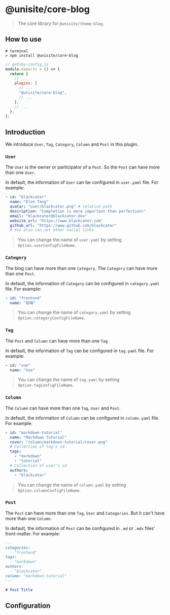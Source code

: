 # @unisite/core-blog

> The core library for `@unisite/theme-blog`.

## How to use

```shell
# terminal
> npm install @unisite/core-blog
```

```js
// gatsby-config.js
module.exports = () => {
  return {
    // ...
    plugins: [
      // ...
      "@unisite/core-blog",
      // ...
    ],
    // ...
  };
};
```

## Introduction

We introduce `User`, `Tag`, `Category`, `Column` and `Post` in this plugin.

### `User`

The `User` is the owner or participator of a `Post`. So the `Post` can have more than one `User`.

In default, the information of `User` can be configured in `user.yaml` file. For example:

```yaml
- id: "blackcater"
  name: "Elon Tang"
  avatar: "user/blackcater.png" # relative path
  description: "Completion is more important than perfection!"
  email: "blackcater@blackcater.dev"
  website_url: "https://www.blackcater.com"
  github_url: "https://www.github.com/blackcater"
  # You also can set other social links.
```

> You can change the name of `user.yaml` by setting `Option.userConfigFileName`.

### `Category`

The blog can have more than one `Category`. The `Category` can have more than one `Post`.

In default, the information of `Category` can be configured in `category.yaml` file. For example:

```yaml
- id: "frontend"
  name: "前端"
```

> You can change the name of `category.yaml` by setting `Option.categoryConfigFileName`.

### `Tag`

The `Post` and `Column` can have more than one `Tag`.

In default, the information of `Tag` can be configured in `tag.yaml` file. For example:

```yaml
- id: "vue"
  name: "Vue"
```

> You can change the name of `tag.yaml` by setting `Option.tagConfigFileName`.

### `Column`

The `Column` can have more than one `Tag`, `User` and `Post`.

In default, the information of `Column` can be configured in `column.yaml` file. For example:

```yaml
- id: "markdown-tutorial"
  name: "Markdown Tutorial"
  cover: "column/markdown-tutorial/cover.png"
  # Collection of tag's id
  tags:
    - "markdown"
    - "tutorial"
  # Collection of user's id
  authors:
    - "blackcater"
```

> You can change the name of `column.yaml` by setting `Option.columnConfigFileName`.

### `Post`

The `Post` can have more than one `Tag`, `User` and `Categories`. But it can't have more than one `Column`.

In default, the information of `Post` can be configured in `.md` or `.mdx` files' front-matter. For example:

```md
---
categories:
  - "frontend"
tags:
  - "markdown"
authors:
  - "blackcater"
column: "markdown-tutorial"
---

# Post Title
```

## Configuration
